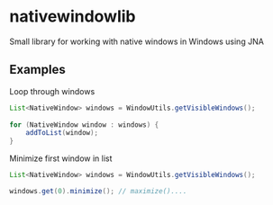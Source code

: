 # nativewindowlib

Small library for working with native windows in Windows using JNA

## Examples

Loop through windows
```java
List<NativeWindow> windows = WindowUtils.getVisibleWindows();
		    
for (NativeWindow window : windows) {
	addToList(window);
}		    
```

Minimize first window in list
```java
List<NativeWindow> windows = WindowUtils.getVisibleWindows();

windows.get(0).minimize(); // maximize()....
```
